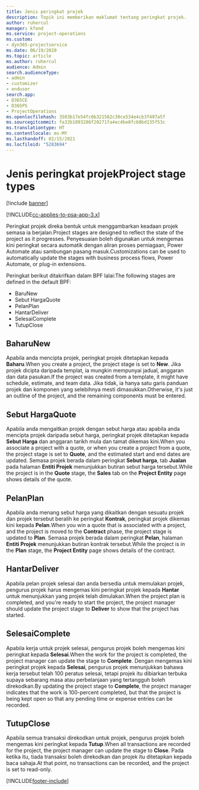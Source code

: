 ```yaml
---
title: Jenis peringkat projek
description: Topik ini memberikan maklumat tentang peringkat projek.
author: ruhercul
manager: kfend
ms.service: project-operations
ms.custom:
- dyn365-projectservice
ms.date: 06/19/2020
ms.topic: article
ms.author: ruhercul
audience: Admin
search.audienceType:
- admin
- customizer
- enduser
search.app:
- D365CE
- D365PS
- ProjectOperations
ms.openlocfilehash: 3503b17e54fc0b321582c30ce534e4cb3f497a5f
ms.sourcegitcommit: fa32b1893286f20271fa4ec4be8fc68bd135f53c
ms.translationtype: HT
ms.contentlocale: ms-MY
ms.lasthandoff: 02/15/2021
ms.locfileid: "5283694"
---
```

# <a name="project-stage-types"></a><span data-ttu-id="c86e1-103">Jenis peringkat projek</span><span class="sxs-lookup"><span data-stu-id="c86e1-103">Project stage types</span></span> 

[!include [banner](../includes/psa-now-project-operations.md)]

[!INCLUDE[cc-applies-to-psa-app-3.x](../includes/cc-applies-to-psa-app-3x.md)]

<span data-ttu-id="c86e1-104">Peringkat projek direka bentuk untuk menggambarkan keadaan projek semasa ia berjalan.</span><span class="sxs-lookup"><span data-stu-id="c86e1-104">Project stages are designed to reflect the state of the project as it progresses.</span></span> <span data-ttu-id="c86e1-105">Penyesuaian boleh digunakan untuk mengemas kini peringkat secara automatik dengan aliran proses perniagaan, Power Automate atau sambungan pasang masuk.</span><span class="sxs-lookup"><span data-stu-id="c86e1-105">Customizations can be used to automatically update the stages with business process flows, Power Automate, or plug-in extensions.</span></span>

<span data-ttu-id="c86e1-106">Peringkat berikut ditakrifkan dalam BPF lalai:</span><span class="sxs-lookup"><span data-stu-id="c86e1-106">The following stages are defined in the default BPF:</span></span>

- <span data-ttu-id="c86e1-107">Baru</span><span class="sxs-lookup"><span data-stu-id="c86e1-107">New</span></span>
- <span data-ttu-id="c86e1-108">Sebut Harga</span><span class="sxs-lookup"><span data-stu-id="c86e1-108">Quote</span></span>
- <span data-ttu-id="c86e1-109">Pelan</span><span class="sxs-lookup"><span data-stu-id="c86e1-109">Plan</span></span>
- <span data-ttu-id="c86e1-110">Hantar</span><span class="sxs-lookup"><span data-stu-id="c86e1-110">Deliver</span></span>
- <span data-ttu-id="c86e1-111">Selesai</span><span class="sxs-lookup"><span data-stu-id="c86e1-111">Complete</span></span>
- <span data-ttu-id="c86e1-112">Tutup</span><span class="sxs-lookup"><span data-stu-id="c86e1-112">Close</span></span> 

## <a name="new"></a><span data-ttu-id="c86e1-113">Baharu</span><span class="sxs-lookup"><span data-stu-id="c86e1-113">New</span></span>

<span data-ttu-id="c86e1-114">Apabila anda mencipta projek, peringkat projek ditetapkan kepada **Baharu**.</span><span class="sxs-lookup"><span data-stu-id="c86e1-114">When you create a project, the project stage is set to **New**.</span></span> <span data-ttu-id="c86e1-115">Jika projek dicipta daripada templat, ia mungkin mempunyai jadual, anggaran dan data pasukan.</span><span class="sxs-lookup"><span data-stu-id="c86e1-115">If the project was created from a template, it might have schedule, estimate, and team data.</span></span> <span data-ttu-id="c86e1-116">Jika tidak, ia hanya satu garis panduan projek dan komponen yang selebihnya mesti dimasukkan.</span><span class="sxs-lookup"><span data-stu-id="c86e1-116">Otherwise, it's just an outline of the project, and the remaining components must be entered.</span></span>

## <a name="quote"></a><span data-ttu-id="c86e1-117">Sebut Harga</span><span class="sxs-lookup"><span data-stu-id="c86e1-117">Quote</span></span>

<span data-ttu-id="c86e1-118">Apabila anda mengaitkan projek dengan sebut harga atau apabila anda mencipta projek daripada sebut harga, peringkat projek ditetapkan kepada **Sebut Harga** dan anggaran tarikh mula dan tamat dikemas kini.</span><span class="sxs-lookup"><span data-stu-id="c86e1-118">When you associate a project with a quote, or when you create a project from a quote, the project stage is set to **Quote**, and the estimated start and end dates are updated.</span></span> <span data-ttu-id="c86e1-119">Semasa projek berada dalam peringkat **Sebut harga**, tab **Jualan** pada halaman **Entiti Projek** menunjukkan butiran sebut harga tersebut.</span><span class="sxs-lookup"><span data-stu-id="c86e1-119">While the project is in the **Quote** stage, the **Sales** tab on the **Project Entity** page shows details of the quote.</span></span>

## <a name="plan"></a><span data-ttu-id="c86e1-120">Pelan</span><span class="sxs-lookup"><span data-stu-id="c86e1-120">Plan</span></span>

<span data-ttu-id="c86e1-121">Apabila anda menang sebut harga yang dikaitkan dengan sesuatu projek dan projek tersebut beralih ke peringkat **Kontrak**, peringkat projek dikemas kini kepada **Pelan**.</span><span class="sxs-lookup"><span data-stu-id="c86e1-121">When you win a quote that is associated with a project, and the project is moved to the **Contract** phase, the project stage is updated to **Plan**.</span></span> <span data-ttu-id="c86e1-122">Semasa projek berada dalam peringkat **Pelan**, halaman **Entiti Projek** menunjukkan butiran kontrak tersebut.</span><span class="sxs-lookup"><span data-stu-id="c86e1-122">While the project is in the **Plan** stage, the **Project Entity** page shows details of the contract.</span></span>

## <a name="deliver"></a><span data-ttu-id="c86e1-123">Hantar</span><span class="sxs-lookup"><span data-stu-id="c86e1-123">Deliver</span></span>

<span data-ttu-id="c86e1-124">Apabila pelan projek selesai dan anda bersedia untuk memulakan projek, pengurus projek harus mengemas kini peringkat projek kepada **Hantar** untuk menunjukkan yang projek telah dimulakan.</span><span class="sxs-lookup"><span data-stu-id="c86e1-124">When the project plan is completed, and you're ready to start the project, the project manager should update the project stage to **Deliver** to show that the project has started.</span></span>

## <a name="complete"></a><span data-ttu-id="c86e1-125">Selesai</span><span class="sxs-lookup"><span data-stu-id="c86e1-125">Complete</span></span> 

<span data-ttu-id="c86e1-126">Apabila kerja untuk projek selesai, pengurus projek boleh mengemas kini peringkat kepada **Selesai**.</span><span class="sxs-lookup"><span data-stu-id="c86e1-126">When the work for the project is completed, the project manager can update the stage to **Complete**.</span></span> <span data-ttu-id="c86e1-127">Dengan mengemas kini peringkat projek kepada **Selesai**, pengurus projek menunjukkan bahawa kerja tersebut telah 100 peratus selesai, tetapi projek itu dibiarkan terbuka supaya sebarang masa atau perbelanjaan yang tertangguh boleh direkodkan.</span><span class="sxs-lookup"><span data-stu-id="c86e1-127">By updating the project stage to **Complete**, the project manager indicates that the work is 100-percent completed, but that the project is being kept open so that any pending time or expense entries can be recorded.</span></span>

## <a name="close"></a><span data-ttu-id="c86e1-128">Tutup</span><span class="sxs-lookup"><span data-stu-id="c86e1-128">Close</span></span>

<span data-ttu-id="c86e1-129">Apabila semua transaksi direkodkan untuk projek, pengurus projek boleh mengemas kini peringkat kepada **Tutup**.</span><span class="sxs-lookup"><span data-stu-id="c86e1-129">When all transactions are recorded for the project, the project manager can update the stage to **Close**.</span></span> <span data-ttu-id="c86e1-130">Pada ketika itu, tiada transaksi boleh direkodkan dan projek itu ditetapkan kepada baca sahaja.</span><span class="sxs-lookup"><span data-stu-id="c86e1-130">At that point, no transactions can be recorded, and the project is set to read-only.</span></span>


[!INCLUDE[footer-include](../includes/footer-banner.md)]